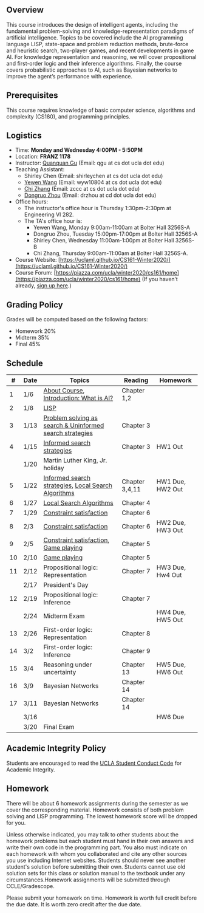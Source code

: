 
## Overview
This course introduces the design of intelligent agents, including the fundamental problem-solving and knowledge-representation paradigms of artificial intelligence. Topics to be covered include the AI programming language LISP, state-space and problem reduction methods, brute-force and heuristic search, two-player games, and recent developments in game AI. For knowledge representation and reasoning, we will cover propositional and first-order logic and their inference algorithms. Finally, the course covers probabilistic approaches to AI, such as Bayesian networks to improve the agent’s performance with experience.
## Prerequisites
This course requires knowledge of basic computer science, algorithms and complexity (CS180), and programming principles.
## Logistics
<!--University of California, Los Angeles  -->
- Time: **Monday and Wednesday 4:00PM - 5:50PM**
- Location: **FRANZ 1178**  
- Instructor: [Quanquan Gu](http://web.cs.ucla.edu/~qgu/) (Email: qgu at cs dot ucla dot edu)   
- Teaching Assistant: 
    - Shirley Chen (Email: shirleychen at cs dot ucla dot edu)
    - [Yewen Wang](https://sites.google.com/view/wyw10804/home/win20cs161?authuser=0) (Email: wyw10804 at cs dot ucla dot edu)
    - [Chi Zhang](http://web.cs.ucla.edu/~zccc/cs161.html) (Email: zccc at cs dot ucla dot edu)
    - [Dongruo Zhou](https://sites.google.com/view/drzhou) (Email: drzhou at cd dot ucla dot edu)
- Office hours: 
    - The instructor's office hour is Thursday 1:30pm-2:30pm at Engineering VI 282. 
    - The TA's office hour is: 
        - Yewen Wang, Monday 9:00am-11:00am at Bolter Hall 3256S-A
        - Dongruo Zhou, Tuesday 15:00pm-17:00pm at Bolter Hall 3256S-A
        - Shirley Chen, Wednesday 11:00am-1:00pm at Bolter Hall 3256S-B
        - Chi Zhang, Thursday 9:00am-11:00am at Bolter Hall 3256S-A.
- Course Website: [https://uclaml.github.io/CS161-Winter2020/](https://uclaml.github.io/CS161-Winter2020/)
- Course Forum: [https://piazza.com/ucla/winter2020/cs161/home](https://piazza.com/ucla/winter2020/cs161/home)
(If you haven’t already, [sign up here](piazza.com/ucla/winter2020/cs161).)

## Grading Policy
 
Grades will be computed based on the following factors:
- Homework 20%
- Midterm 35%
- Final 45%

## Schedule


| # | Date | Topics | Reading | Homework |
| - | ---- | ------ | ------- | -------- |
| 1 | 1/6 | [About Course](https://www.dropbox.com/s/narnejmu9t4lxzl/Lecture0.pdf?dl=0), [Introduction: What is AI?](https://www.dropbox.com/s/un41l1tbcwryhcp/1-intro.pptx?dl=0) | Chapter 1,2 | |
| 2 | 1/8 | [LISP](https://www.dropbox.com/s/i8zfup6vyg7slz9/Lecture02.pptx?dl=0) | | |
| 3 | 1/13 | [Problem solving as search & Uninformed search strategies](https://www.dropbox.com/s/u7pk97puanbk219/Lecture3.pdf?dl=0) | Chapter 3 | |
| 4 | 1/15 | [Informed search strategies](https://www.dropbox.com/s/vksvsdc1t4b6s3q/Lecture4.pdf?dl=0) | Chapter 3 | HW1 Out |
| | 1/20 | Martin Luther King, Jr. holiday | | |
| 5 | 1/22 | [Informed search strategies](https://www.dropbox.com/s/vksvsdc1t4b6s3q/Lecture4.pdf?dl=0), [Local Search Algorithms](https://www.dropbox.com/s/6orvbrpv3bm6dtw/Lecture5.pdf?dl=0)| Chapter 3,4,11 | HW1 Due, HW2 Out |
| 6 | 1/27 | [Local Search Algorithms](https://www.dropbox.com/s/6orvbrpv3bm6dtw/Lecture5.pdf?dl=0) | Chapter 4 | |
| 7 | 1/29 | [Constraint satisfaction](https://www.dropbox.com/s/rx2zq0wgjy7c7hm/Lecture6.pdf?dl=0) | Chapter 6 | |
| 8 | 2/3 | [Constraint satisfaction](https://www.dropbox.com/s/rx2zq0wgjy7c7hm/Lecture6.pdf?dl=0) | Chapter 6 | HW2 Due, HW3 Out |
| 9 | 2/5 | [Constraint satisfaction](https://www.dropbox.com/s/rx2zq0wgjy7c7hm/Lecture6.pdf?dl=0), [Game playing](https://www.dropbox.com/s/5r5dkvbwmfzwv1y/Lecture7.pdf?dl=0) | Chapter 5 | |
| 10 | 2/10 | [Game playing](https://www.dropbox.com/s/5r5dkvbwmfzwv1y/Lecture7.pdf?dl=0) | Chapter 5 | |
| 11 | 2/12 | Propositional logic: Representation | Chapter 7 | HW3 Due, Hw4 Out |
| | 2/17 | President's Day | | |
| 12 | 2/19 | Propositional logic: Inference | Chapter 7 | |
| | 2/24 | Midterm Exam | | HW4 Due, HW5 Out |
| 13 | 2/26 | First-order logic: Representation | Chapter 8 | |
| 14 | 3/2 | First-order logic: Inference | Chapter 9 | |
| 15 | 3/4 | Reasoning under uncertainty | Chapter 13 | HW5 Due, HW6 Out |
| 16 | 3/9 | Bayesian Networks | Chapter 14 | |
| 17 | 3/11 | Bayesian Networks | Chapter 14 | |
| | 3/16 |  | | HW6 Due |
| | 3/20 | Final Exam | | |

## Academic Integrity Policy
Students are encouraged to read the [UCLA Student Conduct Code](https://www.deanofstudents.ucla.edu/Individual-Student-Code) for Academic Integrity. 

## Homework
There will be about 6 homework assignments during the semester as we cover the corresponding material. Homework consists of both problem solving and LISP programming. The lowest homework score will be dropped for you.

Unless otherwise indicated, you may talk to other students about the homework problems but each student must hand in their own answers and write their own code in the programming part. You also must indicate on each homework with whom you collaborated and cite any other sources you use including Internet websites. Students should never see another student's solution before submitting their own. Students cannot use old solution sets for this class or solution manual to the textbook under any circumstances.Homework assignments will be submitted through CCLE/Gradescope. 

Please submit your homework on time. Homework is worth full credit before the due date. It is worth zero credit after the due date.
